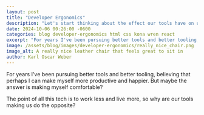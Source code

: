 ```yaml
---
layout: post
title: "Developer Ergonomics"
description: "Let's start thinking about the effect our tools have on us. How it changes what we produce, or precludes us from producing certain stuff."
date: 2024-10-06 00:26:00 -0600
categories: blog developer-ergonomics html css kona wren react
excerpt: "For years I've been pursuing better tools and better tooling, believing that perhaps I can make myself more productive and happier. But maybe the answer is making myself comfortable?"
image: /assets/blog/images/developer-ergonomics/really_nice_chair.png
image_alt: A really nice leather chair that feels great to sit in
author: Karl Oscar Weber
---
```


For years I've been pursuing better tools and better tooling, believing that perhaps I can make myself more productive and happier. But maybe the answer is making myself comfortable?

The point of all this tech is to work less and live more, so why are our tools making us do the opposite?
